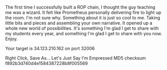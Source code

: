 The first time I successfully built a ROP chain, I thought the guy teaching me was a wizard. It felt like Prometheus personally delivering fire to light up the room. I'm not sure why. Something about it is just so cool to me. Taking little bits and pieces and assembling your own narrative. It opened up a whole new world of possibilities. It's something I'm glad I get to share with my students every year, and something I'm glad I get to share with you now. Enjoy.

Your target is 34.123.210.162 on port 32006

Right Click, Save As... Let's Just Say I'm Empressed
MD5 checksum f892b3d740d4e1584387228b8f005569
